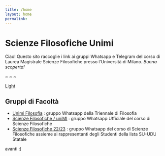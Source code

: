 ```yaml
---
title: /home
layout: home
permalink:
---
```


# Scienze Filosofiche Unimi

Ciao! Questo sito raccoglie i link ai gruppi Whatsapp e Telegram del corso di Laurea Magistrale Scienze Filosofiche presso l'Università di Milano. _Buona scoperta!_


~ ~ ~


[Light](https://b2a3e8.github.io/jekyll-theme-console-demo-light/)

## Gruppi di Facoltà
- [Unimi Filosofia](https://chat.whatsapp.com/invite/JZJ26wv5UsOL8we1jpoVo4) : gruppo Whatsapp della Triennale di Filosofia
- [Scienze Filosofiche / uniMI](https://chat.whatsapp.com/HwS2q19xW9c8Vs6lvmt85p) : gruppo Whatsapp Ufficiale del corso di Scienze Filosofiche
- [Scienze Filosofiche 22/23](https://chat.whatsapp.com/DT9IsqwZ02qAAwQY1dFWCR) : gruppo Whatsapp del corso di Scienze Filosofiche assieme ai rappresentanti degli Studenti della lista SU-UDU Statale

avanti :)
